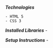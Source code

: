 **_Technologies_**

    - HTML 5
    - CSS 3

**_Installed Libraries_**
	- 

**_Setup Instructions_**
	- 
